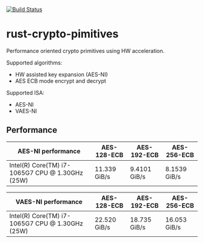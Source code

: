 [![Build Status](https://travis-ci.org/elalfer/rust-crypto-pimitives.svg?branch=master)](https://travis-ci.org/elalfer/rust-crypto-pimitives)

# rust-crypto-pimitives

Performance oriented crypto primitives using HW acceleration.

Supported algorithms:

* HW assisted key expansion (AES-NI)
* AES ECB mode encrypt and decrypt

Supported ISA:

* AES-NI
* VAES-NI

## Performance

| AES-NI performance                              | AES-128-ECB  | AES-192-ECB  | AES-256-ECB  |
| ----------------------------------------------- | ------------ | ------------ | ------------ |
| Intel(R) Core(TM) i7-1065G7 CPU @ 1.30GHz (25W) | 11.339 GiB/s | 9.4101 GiB/s | 8.1539 GiB/s |

| VAES-NI performance                             | AES-128-ECB  | AES-192-ECB  | AES-256-ECB  |
| ----------------------------------------------- | ------------ | ------------ | ------------ |
| Intel(R) Core(TM) i7-1065G7 CPU @ 1.30GHz (25W) | 22.520 GiB/s | 18.735 GiB/s | 16.053 GiB/s |
